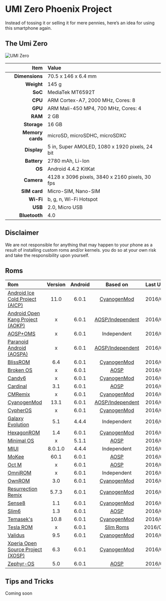 # UMI Zero Phoenix Project
Instead of tossing it or selling it for mere pennies, here’s an idea for using this smartphone again.

## The Umi Zero

![UMI Zero](https://s17.postimg.org/k8jxexzcv/Index.png)

| Item 				| Value |
| ----------------:	| :--- |
| **Dimensions** 	| 70.5 x 146 x 6.4 mm |
| **Weight** 		| 145 g |
| **SoC** 			| MediaTek MT6592T |
| **CPU** 			| ARM Cortex-A7, 2000 MHz, Cores: 8 |
| **GPU** 			| ARM Mali-450 MP4, 700 MHz, Cores: 4 |
| **RAM** 			| 2 GB |
| **Storage** 		| 16 GB |
| **Memory cards**	| microSD, microSDHC, microSDXC |
| **Display** 		| 5 in, Super AMOLED, 1080 x 1920 pixels, 24 bit |
| **Battery** 		| 2780 mAh, Li-Ion |
| **OS**			| Android 4.4.2 KitKat |
| **Camera** 		| 4128 x 3096 pixels, 3840 x 2160 pixels, 30 fps |
| **SIM card** 		| Micro-SIM, Nano-SIM |
| **Wi-Fi** 		| b, g, n, Wi-Fi Hotspot |
| **USB** 			| 2.0, Micro USB |
| **Bluetooth** 	| 4.0 |

## Disclaimer
We are not responsible for anything that may happen to your phone as a result of installing custom roms and/or kernels. you do so at your own risk and take the responsibility upon yourself.

## Roms

| Rom | Version | Android | Based on | Last Update | Ported? |
| :---	| :---:	| :---:	| :---: | :---: | :---: |
| [Android Ice Cold Project (AICP)](https://github.com/vagnerlandio/UMI-Zero-Phoenix-Project/blob/master/rom/aicp.md) | 11.0 | 6.0.1 | [CyanogenMod](https://github.com/vagnerlandio/UMI-Zero-Phoenix-Project/blob/master/rom/cyanogenmod.md) | 2016/08/17 | :white_check_mark: |
| [Android Open Kang Project (AOKP)](https://github.com/vagnerlandio/UMI-Zero-Phoenix-Project/blob/master/rom/aokp.md) | x | 6.0.1 | [AOSP/Independent](https://github.com/vagnerlandio/UMI-Zero-Phoenix-Project/blob/master/rom/aosp%2Boms.md) | 2016/06/03 | :white_check_mark: |
| [AOSP+OMS](https://github.com/vagnerlandio/UMI-Zero-Phoenix-Project/blob/master/rom/aosp%2Boms.md) | x | 6.0.1 | Independent | 2016/09/10 | :white_check_mark: |
| [Paranoid Android (AOSPA)](https://github.com/vagnerlandio/UMI-Zero-Phoenix-Project/blob/master/rom/aospa.md) | x | 6.0.1 | [AOSP/Independent](https://github.com/vagnerlandio/UMI-Zero-Phoenix-Project/blob/master/rom/aosp%2Boms.md) | 2016/08/07 | :white_check_mark: |
| [BlissROM](https://github.com/vagnerlandio/UMI-Zero-Phoenix-Project/blob/master/rom/blissrom.md) | 6.4 | 6.0.1 | [CyanogenMod](https://github.com/vagnerlandio/UMI-Zero-Phoenix-Project/blob/master/rom/cyanogenmod.md) | 2016/06/11 | :white_check_mark: |
| [Broken OS](https://github.com/vagnerlandio/UMI-Zero-Phoenix-Project/blob/master/rom/broken-os.md) | x | 6.0.1 | [AOSP](https://github.com/vagnerlandio/UMI-Zero-Phoenix-Project/blob/master/rom/aosp%2Boms.md) | 2016/05/20 | :white_check_mark: |
| [Candy6](https://github.com/vagnerlandio/UMI-Zero-Phoenix-Project/blob/master/rom/candy6.md) | x | 6.0.1 | [CyanogenMod](https://github.com/vagnerlandio/UMI-Zero-Phoenix-Project/blob/master/rom/cyanogenmod.md) | 2016/07/06 | :white_check_mark: |
| [Cardinal](https://github.com/vagnerlandio/UMI-Zero-Phoenix-Project/blob/master/rom/cardinal.md) | 3.1 | 6.0.1 | [AOSP](https://github.com/vagnerlandio/UMI-Zero-Phoenix-Project/blob/master/rom/aosp%2Boms.md) | 2016/09/02 | :white_check_mark: |
| [CMRemix](https://github.com/vagnerlandio/UMI-Zero-Phoenix-Project/blob/master/rom/cmremix.md) | x | 6.0.1 | [CyanogenMod](https://github.com/vagnerlandio/UMI-Zero-Phoenix-Project/blob/master/rom/cyanogenmod.md) | 2016/02/05 | :white_check_mark: |
| [CyanogenMod](https://github.com/vagnerlandio/UMI-Zero-Phoenix-Project/blob/master/rom/cyanogenmod.md) | 13.1 | 6.0.1 | [AOSP/Independent](https://github.com/vagnerlandio/UMI-Zero-Phoenix-Project/blob/master/rom/aosp%2Boms.md) | 2016/09/08 | :white_check_mark: |
| [CypherOS](https://github.com/vagnerlandio/UMI-Zero-Phoenix-Project/blob/master/rom/cypheros.md) | x | 6.0.1 | [CyanogenMod](https://github.com/vagnerlandio/UMI-Zero-Phoenix-Project/blob/master/rom/cyanogenmod.md) | 2016/06/18 | :x: |
| [Galaxy Evolution](https://github.com/vagnerlandio/UMI-Zero-Phoenix-Project/blob/master/rom/galaxy-evolution.md) | 5.1 | 4.4.4 | Independent | 2016/09/01 | :x: |
| [HexagonROM](https://github.com/vagnerlandio/UMI-Zero-Phoenix-Project/blob/master/rom/hexagonrom.md) | 1.4 | 6.0.1 | [CyanogenMod](https://github.com/vagnerlandio/UMI-Zero-Phoenix-Project/blob/master/rom/cyanogenmod.md) | 2016/08/23 | :x: |
| [Minimal OS](https://github.com/vagnerlandio/UMI-Zero-Phoenix-Project/blob/master/rom/minimal-os.md) | x | 5.1.1 | [AOSP](https://github.com/vagnerlandio/UMI-Zero-Phoenix-Project/blob/master/rom/aosp%2Boms.md) | 2016/02/05 | :x: |
| [MIUI](https://github.com/vagnerlandio/UMI-Zero-Phoenix-Project/blob/master/rom/miui.md) | 8.0.1.0 | 4.4.4 | Independent | 2016/08/14 | :x: |
| [MoKee](https://github.com/vagnerlandio/UMI-Zero-Phoenix-Project/blob/master/rom/mokee.md) | 60.1 | 6.0.1 | [AOSP](https://github.com/vagnerlandio/UMI-Zero-Phoenix-Project/blob/master/rom/aosp%2Boms.md) | 2016/06/09 | :white_check_mark: |
| [Oct M](https://github.com/vagnerlandio/UMI-Zero-Phoenix-Project/blob/master/rom/sense8.md) | x | 6.0.1 | [AOSP](https://github.com/vagnerlandio/UMI-Zero-Phoenix-Project/blob/master/rom/aosp%2Boms.md) | 2016/08/10 | :white_check_mark: |
| [OmniROM](https://github.com/vagnerlandio/UMI-Zero-Phoenix-Project/blob/master/rom/omnirom.md) | x | 6.0.1 | Independent | 2016/08/29 | :white_check_mark: |
| [OwnROM](https://github.com/vagnerlandio/UMI-Zero-Phoenix-Project/blob/master/rom/ownrom.md) | 3.0 | 6.0.1 | [CyanogenMod](https://github.com/vagnerlandio/UMI-Zero-Phoenix-Project/blob/master/rom/cyanogenmod.md) | 2016/09/01 | :white_check_mark: |
| [Resurrection Remix](https://github.com/vagnerlandio/UMI-Zero-Phoenix-Project/blob/master/rom/resurrection-remix.md) | 5.7.3 | 6.0.1 | [CyanogenMod](https://github.com/vagnerlandio/UMI-Zero-Phoenix-Project/blob/master/rom/cyanogenmod.md) | 2016/08/07 | :white_check_mark: |
| [Sense8](https://github.com/vagnerlandio/UMI-Zero-Phoenix-Project/blob/master/rom/sense8.md) | 1.1 | 6.0.1 | [CyanogenMod](https://github.com/vagnerlandio/UMI-Zero-Phoenix-Project/blob/master/rom/cyanogenmod.md) | 2016/07/31 | :white_check_mark: |
| [Slim6](https://github.com/vagnerlandio/UMI-Zero-Phoenix-Project/blob/master/rom/slim6.md) | 1.3 | 6.0.1 | [AOSP](https://github.com/vagnerlandio/UMI-Zero-Phoenix-Project/blob/master/rom/aosp%2Boms.md) | 2016/09/17 | :white_check_mark: |
| [Temasek's](https://github.com/vagnerlandio/UMI-Zero-Phoenix-Project/blob/master/rom/temaseks.md) | 10.8 | 6.0.1 | [CyanogenMod](https://github.com/vagnerlandio/UMI-Zero-Phoenix-Project/blob/master/rom/cyanogenmod.md) | 2016/08/15 | :white_check_mark: |
| [Tesla ROM](https://github.com/vagnerlandio/UMI-Zero-Phoenix-Project/blob/master/rom/tesla-rom.md) | x | 6.0.1 | [Slim Roms](https://github.com/vagnerlandio/UMI-Zero-Phoenix-Project/blob/master/rom/slim6.md) | 2016/09/03s | :white_check_mark: |
| [Validus](https://github.com/vagnerlandio/UMI-Zero-Phoenix-Project/blob/master/rom/validus.md) | 9.5 | 6.0.1 | [CyanogenMod](https://github.com/vagnerlandio/UMI-Zero-Phoenix-Project/blob/master/rom/cyanogenmod.md) | 2016/08/10 | :white_check_mark: |
| [Xperia Open Source Project (XOSP)](https://github.com/vagnerlandio/UMI-Zero-Phoenix-Project/blob/master/rom/xosp.md) | 6.3 | 6.0.1 | [CyanogenMod](https://github.com/vagnerlandio/UMI-Zero-Phoenix-Project/blob/master/rom/cyanogenmod.md) | 2016/07/28 | :white_check_mark: |
| [Zephyr-OS](https://github.com/vagnerlandio/UMI-Zero-Phoenix-Project/blob/master/rom/zephyr-os.md) | 5.0 | 6.0.1 | [AOSP](https://github.com/vagnerlandio/UMI-Zero-Phoenix-Project/blob/master/rom/aosp%2Boms.md) | 2016/09/13 | :white_check_mark: |

## Tips and Tricks

Coming soon
